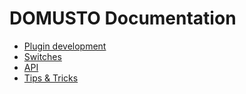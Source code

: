 # DOMUSTO Documentation

- [Plugin development](developer/plugin-development.md)
- [Switches](switches.md)
- [API](api.md)
- [Tips & Tricks](tips-and-tricks.md)

